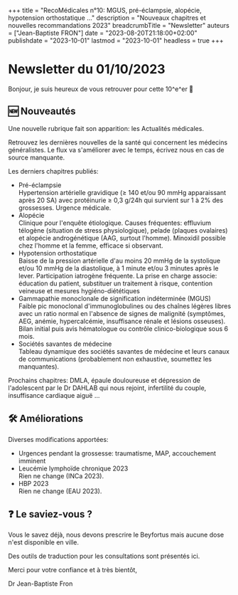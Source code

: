 +++
title = "RecoMédicales n°10: MGUS, pré-éclampsie, alopécie, hypotension orthostatique ..."
description = "Nouveaux chapitres et nouvelles recommandations 2023"
breadcrumbTitle = "Newsletter"
auteurs = ["Jean-Baptiste FRON"]
date = "2023-08-20T21:18:00+02:00"
publishdate = "2023-10-01"
lastmod = "2023-10-01"
headless = true
+++

# Newsletter du 01/10/2023

Bonjour, je suis heureux de vous retrouver pour cette 10^e^er 📰

## 🆕 Nouveautés

Une nouvelle rubrique fait son apparition: les Actualités médicales.

Retrouvez les dernières nouvelles de la santé qui concernent les médecins généralistes. Le flux va s'améliorer avec le temps, écrivez nous en cas de source manquante.

Les derniers chapitres publiés:

- Pré-éclampsie  
  Hypertension artérielle gravidique (≥ 140 et/ou 90 mmHg apparaissant après 20 SA) avec protéinurie ≥ 0,3 g/24h qui survient sur 1 à 2% des grossesses. Urgence médicale.
- Alopécie  
  Clinique pour l'enquête étiologique. Causes fréquentes: effluvium télogène (situation de stress physiologique), pelade (plaques ovalaires) et alopécie androgénétique (AAG, surtout l'homme). Minoxidil possible chez l'homme et la femme, efficace si observant.
- Hypotension orthostatique  
  Baisse de la pression artérielle d'au moins 20 mmHg de la systolique et/ou 10 mmHg de la diastolique, à 1 minute et/ou 3 minutes après le lever. Participation iatrogène fréquente. La prise en charge associe: éducation du patient, substituer un traitement à risque, contention veineuse et mesures hygiéno-diététiques
- Gammapathie monoclonale de signification indéterminée (MGUS)  
  Faible pic monoclonal d'immunoglobulines ou des chaînes légères libres avec un ratio normal en l'absence de signes de malignité (symptômes, AEG, anémie, hypercalcémie, insuffisance rénale et lésions osseuses). Bilan initial puis avis hématologue ou contrôle clinico-biologique sous 6 mois.
- Sociétés savantes de médecine  
  Tableau dynamique des sociétés savantes de médecine et leurs canaux de communications (probablement non exhaustive, soumettez les manquantes).

Prochains chapitres: DMLA, épaule douloureuse et dépression de l'adolescent par le Dr DAHLAB qui nous rejoint, infertilité du couple, insuffisance cardiaque aiguë ...

## 🛠️ Améliorations

Diverses modifications apportées:

- Urgences pendant la grossesse: traumatisme, MAP, accouchement imminent
- Leucémie lymphoïde chronique 2023  
  Rien ne change (INCa 2023).
- HBP 2023  
  Rien ne change (EAU 2023).

## ❓ Le saviez-vous ?

Vous le savez déjà, nous devons prescrire le Beyfortus mais aucune dose n'est disponible en ville.

Des outils de traduction pour les consultations sont présentés ici.

Merci pour votre confiance et à très bientôt,

Dr Jean-Baptiste Fron
